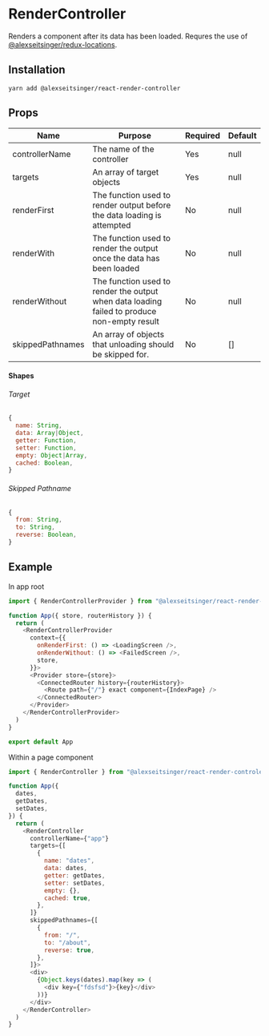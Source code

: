# RenderController

Renders a component after its data has been loaded. Requres the use of
[@alexseitsinger/redux-locations](https://github.com/alexseitsinger/redux-locations).

## Installation

```
yarn add @alexseitsinger/react-render-controller
```

## Props

__Name__         | __Purpose__                                                                                 | __Required__ | __Default__
---              | ---                                                                                         | ---          | ---
controllerName   | The name of the controller                                                                  | Yes          | null
targets          | An array of target objects                                                                  | Yes          | null
renderFirst      | The function used to render output before the data loading is attempted                     | No           | null
renderWith       | The function used to render the output once the data has been loaded                        | No           | null
renderWithout    | The function used to render the output when data loading failed to produce non-empty result | No           | null
skippedPathnames | An array of objects that unloading should be skipped for.                                   | No           | []

#### Shapes

###### Target

```javascript
{
  name: String,
  data: Array|Object,
  getter: Function,
  setter: Function,
  empty: Object|Array,
  cached: Boolean,
}
```

###### Skipped Pathname

```javascript
{
  from: String,
  to: String,
  reverse: Boolean,
}
```

## Example

In app root

```javascript
import { RenderControllerProvider } from "@alexseitsinger/react-render-controller"

function App({ store, routerHistory }) {
  return (
    <RenderControllerProvider
      context={{
        onRenderFirst: () => <LoadingScreen />,
        onRenderWithout: () => <FailedScreen />,
        store,
      }}>
      <Provider store={store}>
        <ConnectedRouter history={routerHistory}>
          <Route path={"/"} exact component={IndexPage} />
        </ConnectedRouter>
      </Provider>
    </RenderControllerProvider>
  )
}

export default App
```

Within a page component

```javascript
import { RenderController } from "@alexseitsinger/react-render-controler"

function App({
  dates,
  getDates,
  setDates,
}) {
  return (
    <RenderController
      controllerName={"app"}
      targets={[
        {
          name: "dates",
          data: dates,
          getter: getDates,
          setter: setDates,
          empty: {},
          cached: true,
        },
      ]}
      skippedPathnames={[
        {
          from: "/",
          to: "/about",
          reverse: true,
        },
      ]}>
      <div>
        {Object.keys(dates).map(key => (
          <div key={"fdsfsd"}>{key}</div>
        ))}
      </div>
    </RenderController>
  )
}
```
